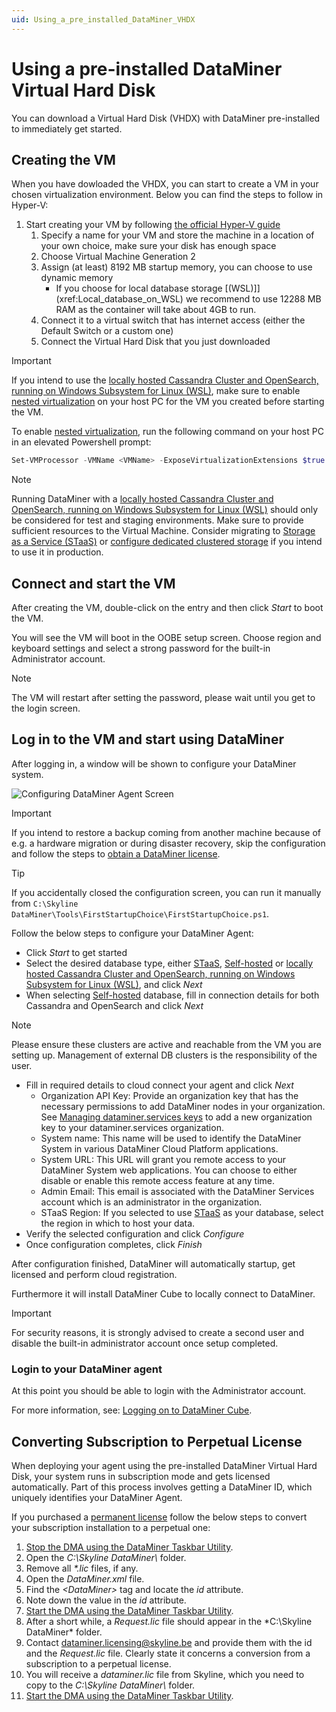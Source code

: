 ```yaml
---
uid: Using_a_pre_installed_DataMiner_VHDX
---
```


# Using a pre-installed DataMiner Virtual Hard Disk

You can download a Virtual Hard Disk (VHDX) with DataMiner pre-installed to immediately get started.

## Creating the VM

When you have dowloaded the VHDX, you can start to create a VM in your chosen virtualization environment. Below you can find the steps to follow in Hyper-V:

1. Start creating your VM by following [the official Hyper-V guide](https://learn.microsoft.com/en-us/windows-server/virtualization/hyper-v/get-started/create-a-virtual-machine-in-hyper-v)
    1. Specify a name for your VM and store the machine in a location of your own choice, make sure your disk has enough space
    1. Choose Virtual Machine Generation 2
    1. Assign (at least) 8192 MB startup memory, you can choose to use dynamic memory
        - If you choose for local database storage [(WSL)]](xref:Local_database_on_WSL) we recommend to use 12288 MB RAM as the container will take about 4GB to run.
    1. Connect it to a virtual switch that has internet access (either the Default Switch or a custom one)
    1. Connect the Virtual Hard Disk that you just downloaded

> [!IMPORTANT]
> If you intend to use the [locally hosted Cassandra Cluster and OpenSearch, running on Windows Subsystem for Linux (WSL)](xref:Local_database_on_WSL), make sure to enable [nested virtualization](https://learn.microsoft.com/en-us/virtualization/hyper-v-on-windows/user-guide/nested-virtualization) on your host PC for the VM you created before starting the VM.
>
> To enable [nested virtualization](https://learn.microsoft.com/en-us/virtualization/hyper-v-on-windows/user-guide/nested-virtualization), run the following command on your host PC in an elevated Powershell prompt:
>
> ```powershell
> Set-VMProcessor -VMName <VMName> -ExposeVirtualizationExtensions $true
> ```

> [!NOTE]
> Running DataMiner with a [locally hosted Cassandra Cluster and OpenSearch, running on Windows Subsystem for Linux (WSL)](xref:Local_database_on_WSL) should only be considered for test and staging environments. Make sure to provide sufficient resources to the Virtual Machine. Consider migrating to [Storage as a Service (STaaS)](xref:STaaS) or [configure dedicated clustered storage](xref:Configuring_dedicated_clustered_storage) if you intend to use it in production.

## Connect and start the VM

After creating the VM, double-click on the entry and then click *Start* to boot the VM.

You will see the VM will boot in the OOBE setup screen. Choose region and keyboard settings and select a strong password for the built-in Administrator account.

> [!NOTE]
> The VM will restart after setting the password, please wait until you get to the login screen.

## Log in to the VM and start using DataMiner

After logging in, a window will be shown to configure your DataMiner system.

![Configuring DataMiner Agent Screen](~/user-guide/images/install-first-startup-choice-script.png)

> [!IMPORTANT]
> If you intend to restore a backup coming from another machine because of e.g. a hardware migration or during disaster recovery, skip the configuration and follow the steps to [obtain a DataMiner license](xref:DataminerLicenses).

> [!TIP]
> If you accidentally closed the configuration screen, you can run it manually from `C:\Skyline DataMiner\Tools\FirstStartupChoice\FirstStartupChoice.ps1`.

Follow the below steps to configure your DataMiner Agent:

- Click *Start* to get started
- Select the desired database type, either [STaaS](xref:STaaS), [Self-hosted](xref:Configuring_dedicated_clustered_storage) or [locally hosted Cassandra Cluster and OpenSearch, running on Windows Subsystem for Linux (WSL)](xref:Local_database_on_WSL), and click *Next*
- When selecting [Self-hosted](xref:Configuring_dedicated_clustered_storage) database, fill in connection details for both Cassandra and OpenSearch and click *Next*

> [!NOTE]
> Please ensure these clusters are active and reachable from the VM you are setting up. Management of external DB clusters is the responsibility of the user.

- Fill in required details to cloud connect your agent and click *Next*
    - Organization API Key: Provide an organization key that has the necessary permissions to add DataMiner nodes in your organization. See [Managing dataminer.services keys](xref:Managing_DCP_keys) to add a new organization key to your dataminer.services organization.
    - System name: This name will be used to identify the DataMiner System in various DataMiner Cloud Platform applications.
    - System URL: This URL will grant you remote access to your DataMiner System web applications. You can choose to either disable or enable this remote access feature at any time.
    - Admin Email: This email is associated with the DataMiner Services account which is an administrator in the organization.
    - STaaS Region: If you selected to use [STaaS](xref:STaaS) as your database, select the region in which to host your data.
- Verify the selected configuration and click *Configure*
- Once configuration completes, click *Finish*

After configuration finished, DataMiner will automatically startup, get licensed and perform cloud registration.

Furthermore it will install DataMiner Cube to locally connect to DataMiner.

> [!IMPORTANT]
> For security reasons, it is strongly advised to create a second user and disable the built-in administrator account once setup completed.

### Login to your DataMiner agent

At this point you should be able to login with the Administrator account.

For more information, see: [Logging on to DataMiner Cube](xref:Logging_on_to_DataMiner_Cube).

## Converting Subscription to Perpetual License

When deploying your agent using the pre-installed DataMiner Virtual Hard Disk, your system runs in subscription mode and gets licensed automatically.
Part of this process involves getting a DataMiner ID, which uniquely identifies your DataMiner Agent.

If you purchased a [permanent license](xref:Permanent_license) follow the below steps to convert your subscription installation to a perpetual one:

1. [Stop the DMA using the DataMiner Taskbar Utility](xref:Starting_or_stopping_a_DMA_using_DataMiner_Taskbar_Utility).
1. Open the *C:\Skyline DataMiner\\* folder.
1. Remove all *\*.lic* files, if any.
1. Open the *DataMiner.xml* file.
1. Find the *&lt;DataMiner&gt;* tag and locate the *id* attribute.
1. Note down the value in the *id* attribute.
1. [Start the DMA using the DataMiner Taskbar Utility](xref:Starting_or_stopping_a_DMA_using_DataMiner_Taskbar_Utility).
1. After a short while, a *Request.lic* file should appear in the *C:\Skyline DataMiner\* folder.
1. Contact [dataminer.licensing@skyline.be](mailto:dataminer.licensing@skyline.be) and provide them with the id and the *Request.lic* file. Clearly state it concerns a conversion from a subscription to a perpetual license.
1. You will receive a *dataminer.lic* file from Skyline, which you need to copy to the *C:\Skyline DataMiner\\* folder.
1. [Start the DMA using the DataMiner Taskbar Utility](xref:Starting_or_stopping_a_DMA_using_DataMiner_Taskbar_Utility).
